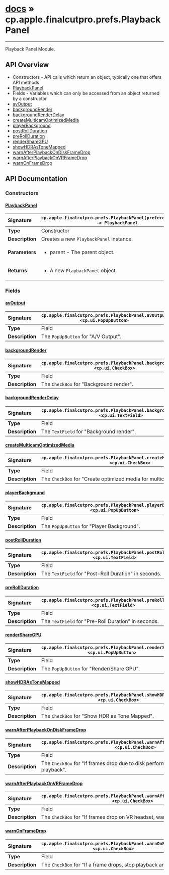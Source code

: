 # [docs](index.md) » cp.apple.finalcutpro.prefs.PlaybackPanel
---

Playback Panel Module.

## API Overview
* Constructors - API calls which return an object, typically one that offers API methods
 * [PlaybackPanel](#playbackpanel)
* Fields - Variables which can only be accessed from an object returned by a constructor
 * [avOutput](#avoutput)
 * [backgroundRender](#backgroundrender)
 * [backgroundRenderDelay](#backgroundrenderdelay)
 * [createMulticamOptimizedMedia](#createmulticamoptimizedmedia)
 * [playerBackground](#playerbackground)
 * [postRollDuration](#postrollduration)
 * [preRollDuration](#prerollduration)
 * [renderShareGPU](#rendersharegpu)
 * [showHDRAsToneMapped](#showhdrastonemapped)
 * [warnAfterPlaybackOnDiskFrameDrop](#warnafterplaybackondiskframedrop)
 * [warnAfterPlaybackOnVRFrameDrop](#warnafterplaybackonvrframedrop)
 * [warnOnFrameDrop](#warnonframedrop)

## API Documentation

### Constructors

#### [PlaybackPanel](#playbackpanel)
| <span style="float: left;">**Signature**</span> | <span style="float: left;">`cp.apple.finalcutpro.prefs.PlaybackPanel(preferencesDialog) -> PlaybackPanel` </span>                                                          |
| -----------------------------------------------------|---------------------------------------------------------------------------------------------------------|
| **Type**                                             | Constructor |
| **Description**                                      | Creates a new `PlaybackPanel` instance. |
| **Parameters**                                       | <ul><li>parent - The parent object.</li></ul> |
| **Returns**                                          | <ul><li>A new <code>PlaybackPanel</code> object.</li></ul> |

### Fields

#### [avOutput](#avoutput)
| <span style="float: left;">**Signature**</span> | <span style="float: left;">`cp.apple.finalcutpro.prefs.PlaybackPanel.avOutput <cp.ui.PopUpButton>` </span>                                                          |
| -----------------------------------------------------|---------------------------------------------------------------------------------------------------------|
| **Type**                                             | Field |
| **Description**                                      | The `PopUpButton` for "A/V Output". |

#### [backgroundRender](#backgroundrender)
| <span style="float: left;">**Signature**</span> | <span style="float: left;">`cp.apple.finalcutpro.prefs.PlaybackPanel.backgroundRender <cp.ui.CheckBox>` </span>                                                          |
| -----------------------------------------------------|---------------------------------------------------------------------------------------------------------|
| **Type**                                             | Field |
| **Description**                                      | The `CheckBox` for "Background render". |

#### [backgroundRenderDelay](#backgroundrenderdelay)
| <span style="float: left;">**Signature**</span> | <span style="float: left;">`cp.apple.finalcutpro.prefs.PlaybackPanel.backgroundRenderDelay <cp.ui.TextField>` </span>                                                          |
| -----------------------------------------------------|---------------------------------------------------------------------------------------------------------|
| **Type**                                             | Field |
| **Description**                                      | The `TextField` for "Background render". |

#### [createMulticamOptimizedMedia](#createmulticamoptimizedmedia)
| <span style="float: left;">**Signature**</span> | <span style="float: left;">`cp.apple.finalcutpro.prefs.PlaybackPanel.createMulticamOptimizedMedia <cp.ui.CheckBox>` </span>                                                          |
| -----------------------------------------------------|---------------------------------------------------------------------------------------------------------|
| **Type**                                             | Field |
| **Description**                                      | The `CheckBox` for "Create optimized media for multicam clips". |

#### [playerBackground](#playerbackground)
| <span style="float: left;">**Signature**</span> | <span style="float: left;">`cp.apple.finalcutpro.prefs.PlaybackPanel.playerBackground <cp.ui.PopUpButton>` </span>                                                          |
| -----------------------------------------------------|---------------------------------------------------------------------------------------------------------|
| **Type**                                             | Field |
| **Description**                                      | The `PopUpButton` for "Player Background". |

#### [postRollDuration](#postrollduration)
| <span style="float: left;">**Signature**</span> | <span style="float: left;">`cp.apple.finalcutpro.prefs.PlaybackPanel.postRollDuration <cp.ui.TextField>` </span>                                                          |
| -----------------------------------------------------|---------------------------------------------------------------------------------------------------------|
| **Type**                                             | Field |
| **Description**                                      | The `TextField` for "Post-Roll Duration" in seconds. |

#### [preRollDuration](#prerollduration)
| <span style="float: left;">**Signature**</span> | <span style="float: left;">`cp.apple.finalcutpro.prefs.PlaybackPanel.preRollDuration <cp.ui.TextField>` </span>                                                          |
| -----------------------------------------------------|---------------------------------------------------------------------------------------------------------|
| **Type**                                             | Field |
| **Description**                                      | The `TextField` for "Pre-Roll Duration" in seconds. |

#### [renderShareGPU](#rendersharegpu)
| <span style="float: left;">**Signature**</span> | <span style="float: left;">`cp.apple.finalcutpro.prefs.PlaybackPanel.renderShareGPU <cp.ui.PopUpButton>` </span>                                                          |
| -----------------------------------------------------|---------------------------------------------------------------------------------------------------------|
| **Type**                                             | Field |
| **Description**                                      | The `PopUpButton` for "Render/Share GPU". |

#### [showHDRAsToneMapped](#showhdrastonemapped)
| <span style="float: left;">**Signature**</span> | <span style="float: left;">`cp.apple.finalcutpro.prefs.PlaybackPanel.showHDRAsToneMapped <cp.ui.CheckBox>` </span>                                                          |
| -----------------------------------------------------|---------------------------------------------------------------------------------------------------------|
| **Type**                                             | Field |
| **Description**                                      | The `CheckBox` for "Show HDR as Tone Mapped". |

#### [warnAfterPlaybackOnDiskFrameDrop](#warnafterplaybackondiskframedrop)
| <span style="float: left;">**Signature**</span> | <span style="float: left;">`cp.apple.finalcutpro.prefs.PlaybackPanel.warnAfterPlaybackOnDiskFrameDrop <cp.ui.CheckBox>` </span>                                                          |
| -----------------------------------------------------|---------------------------------------------------------------------------------------------------------|
| **Type**                                             | Field |
| **Description**                                      | The `CheckBox` for "If frames drop due to disk performance, warn after playback". |

#### [warnAfterPlaybackOnVRFrameDrop](#warnafterplaybackonvrframedrop)
| <span style="float: left;">**Signature**</span> | <span style="float: left;">`cp.apple.finalcutpro.prefs.PlaybackPanel.warnAfterPlaybackOnVRFrameDrop <cp.ui.CheckBox>` </span>                                                          |
| -----------------------------------------------------|---------------------------------------------------------------------------------------------------------|
| **Type**                                             | Field |
| **Description**                                      | The `CheckBox` for "If frames drop on VR headset, warn after playback". |

#### [warnOnFrameDrop](#warnonframedrop)
| <span style="float: left;">**Signature**</span> | <span style="float: left;">`cp.apple.finalcutpro.prefs.PlaybackPanel.warnOnFrameDrop <cp.ui.CheckBox>` </span>                                                          |
| -----------------------------------------------------|---------------------------------------------------------------------------------------------------------|
| **Type**                                             | Field |
| **Description**                                      | The `CheckBox` for "If a frame drops, stop playback and warn". |

